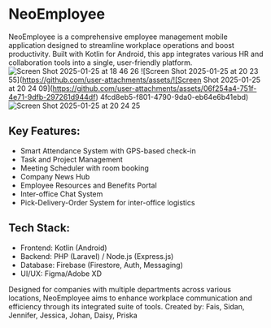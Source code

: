 # NeoEmployee

NeoEmployee is a comprehensive employee management mobile application designed to streamline workplace operations and boost productivity. Built with Kotlin for Android, this app integrates various HR and collaboration tools into a single, user-friendly platform.
![Screen Shot 2025-01-25 at 18 46 26](https://github.com/user-attachments/assets/c0ee198d-403f-47b5-9542-3cc2a3be8455)
![Screen Shot 2025-01-25 at 20 23 55](https://github.com/user-attachments/assets/![Screen Shot 2025-01-25 at 20 24 09](https://github.com/user-attachments/assets/06f254a4-751f-4e71-9dfb-297261d944df)
4fcd8eb5-f801-4790-9da0-eb64e6b41ebd)
![Screen Shot 2025-01-25 at 20 24 25](https://github.com/user-attachments/assets/3ead82ad-ef9b-4781-bd65-cb815a3f6939)



## Key Features:
- Smart Attendance System with GPS-based check-in
- Task and Project Management
- Meeting Scheduler with room booking
- Company News Hub
- Employee Resources and Benefits Portal
- Inter-office Chat System
- Pick-Delivery-Order System for inter-office logistics

## Tech Stack:
- Frontend: Kotlin (Android)
- Backend: PHP (Laravel) / Node.js (Express.js)
- Database: Firebase (Firestore, Auth, Messaging)
- UI/UX: Figma/Adobe XD

Designed for companies with multiple departments across various locations, NeoEmployee aims to enhance workplace communication and efficiency through its integrated suite of tools.
Created by: Fais, Sidan, Jennifer, Jessica, Johan, Daisy, Priska
